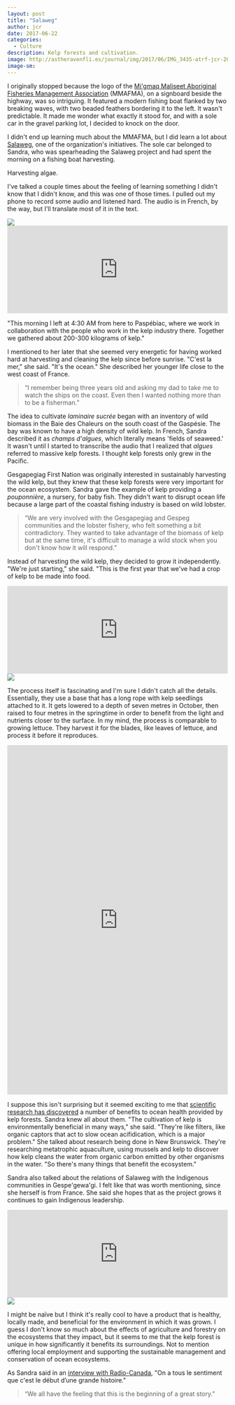 ```yaml
---
layout: post
title: "Salaweg"
author: jcr
date: 2017-06-22
categories:
  - Culture
description: Kelp forests and cultivation.
image: http://astheravenfli.es/journal/img/2017/06/IMG_3435-atrf-jcr-2000-web.jpg
image-sm:
--- 
```


I originally stopped because the logo of the <a href="http://www.aghamm.ca/en/" target="blank">Mi'gmaq Maliseet Aboriginal Fisheries Management Association</a> (MMAFMA), on a signboard beside the highway, was so intriguing. It featured a modern fishing boat flanked by two breaking waves, with two beaded feathers bordering it to the left. It wasn't predictable. It made me wonder what exactly it stood for, and with a sole car in the gravel parking lot, I decided to knock on the door.

I didn't end up learning much about the MMAFMA, but I did learn a lot about <a href="http://www.salaweg.com" target="blank">Salaweg</a>, one of the organization's initiatives. The sole car belonged to Sandra, who was spearheading the Salaweg project and had spent the morning on a fishing boat harvesting.

Harvesting algae.

I've talked a couple times about the feeling of learning something I didn't know that I didn't know, and this was one of those times. I pulled out my phone to record some audio and listened hard. The audio is in French, by the way, but I'll translate most of it in the text.

<img src="http://astheravenfli.es/journal/img/2017/06/IMG_3445-atrf-jcr-2000-web.jpg">

<iframe width="100%" height="200" scrolling="no" frameborder="no" src="https://w.soundcloud.com/player/?url=https%3A//api.soundcloud.com/tracks/329575423&amp;auto_play=false&amp;hide_related=false&amp;show_comments=true&amp;show_user=true&amp;show_reposts=false&amp;visual=true"></iframe>

"This morning I left at 4:30 AM from here to Paspébiac, where we work in collaboration with the people who work in the kelp industry there. Together we gathered about 200-300 kilograms of kelp."

I mentioned to her later that she seemed very energetic for having worked hard at harvesting and cleaning the kelp since before sunrise. "C'est la mer," she said. "It's the ocean." She described her younger life close to the west coast of France.

<blockquote>&ldquo;I remember being three years old and asking my dad to take me to watch the ships on the coast. Even then I wanted nothing more than to be a fisherman.&rdquo;</blockquote>

The idea to cultivate <i>laminaire sucrée</i> began with an inventory of wild biomass in the Baie des Chaleurs on the south coast of the Gaspésie. The bay was known to have a high density of wild kelp. In French, Sandra described it as <i>champs d'algues</i>, which literally means 'fields of seaweed.' It wasn't until I started to transcribe the audio that I realized that <i>algues</i> referred to massive kelp forests. I thought kelp forests only grew in the Pacific.

Gesgapegiag First Nation was originally interested in sustainably harvesting the wild kelp, but they knew that these kelp forests were very important for the ocean ecosystem. Sandra gave the example of kelp providing a <i>pouponnière</i>, a nursery, for baby fish. They didn't want to disrupt ocean life because a large part of the coastal fishing industry is based on wild lobster.

<blockquote>&ldquo;We are very involved with the Gesgapegiag and Gespeg communities and the lobster fishery, who felt something a bit contradictory. They wanted to take advantage of the biomass of kelp but at the same time, it's difficult to manage a wild stock when you don't know how it will respond.&rdquo;</blockquote>

Instead of harvesting the wild kelp, they decided to grow it independently. "We're just starting," she said. "This is the first year that we've had a crop of kelp to be made into food.

<iframe width="100%" height="200" scrolling="no" frameborder="no" src="https://w.soundcloud.com/player/?url=https%3A//api.soundcloud.com/tracks/329575425&amp;auto_play=false&amp;hide_related=false&amp;show_comments=true&amp;show_user=true&amp;show_reposts=false&amp;visual=true"></iframe>

<img src="http://astheravenfli.es/journal/img/2017/06/IMG_3437-atrf-jcr-2000-web.jpg">

The process itself is fascinating and I'm sure I didn't catch all the details. Essentially, they use a base that has a long rope with kelp seedlings attached to it. It gets lowered to a depth of seven metres in October, then raised to four metres in the springtime in order to benefit from the light and nutrients closer to the surface. In my mind, the process is comparable to growing lettuce. They harvest it for the blades, like leaves of lettuce, and process it before it reproduces.

<iframe src="https://www.facebook.com/plugins/post.php?href=https%3A%2F%2Fwww.facebook.com%2Fsalaweg%2Fposts%2F133962780479118" width="100%" height="797" style="border:none;overflow:hidden" scrolling="no" frameborder="0" allowTransparency="true"></iframe>

I suppose this isn't surprising but it seemed exciting to me that <a href="http://www.biogeosciences.net/12/4895/2015/bg-12-4895-2015.pdf" target="blank">scientific research has discovered</a> a number of benefits to ocean health provided by kelp forests. Sandra knew all about them. "The cultivation of kelp is environmentally beneficial in many ways," she said. "They're like filters, like organic captors that act to slow ocean acifidication, which is a major problem." She talked about research being done in New Brunswick. They're researching metatrophic aquaculture, using mussels and kelp to discover how kelp cleans the water from organic carbon emitted by other organisms in the water. "So there's many things that benefit the ecosystem."

Sandra also talked about the relations of Salaweg with the Indigenous communities in Gespe'gewa'gi. I felt like that was worth mentioning, since she herself is from France. She said she hopes that as the project grows it continues to gain Indigenous leadership.

<iframe width="100%" height="200" scrolling="no" frameborder="no" src="https://w.soundcloud.com/player/?url=https%3A//api.soundcloud.com/tracks/329575427&amp;auto_play=false&amp;hide_related=false&amp;show_comments=true&amp;show_user=true&amp;show_reposts=false&amp;visual=true"></iframe>

<img src="http://astheravenfli.es/journal/img/2017/06/IMG_3435-atrf-jcr-2000-web.jpg">

I might be naïve but I think it's really cool to have a product that is healthy, locally made, and beneficial for the environment in which it was grown. I guess I don't know so much about the effects of agriculture and forestry on the ecosystems that they impact, but it seems to me that the kelp forest is unique in how significantly it benefits its surroundings. Not to mention offering local employment and supporting the sustainable management and conservation of ocean ecosystems. 

As Sandra said in an <a href="http://ici.radio-canada.ca/premiere/emissions/au-coeur-du-monde/segments/reportage/26305/salaweg-aghamm-algues-alimentation-gasgepegiag-micmac-malecite" target="blank">interview with Radio-Canada</a>, "On a tous le sentiment que c'est le début d’une grande histoire."

<blockquote>&ldquo;We all have the feeling that this is the beginning of a great story.&rdquo;</blockquote>
